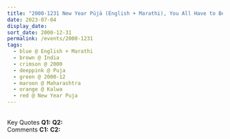```yaml
---
title: "2000-1231 New Year Pūjā (English + Marathi), You All Have to Become Masters in Sahaja Yoga, Kalwa, Thane, Maharashtra, India"
date: 2023-07-04
display_date: 
sort_date: 2000-12-31
permalink: /events/2000-1231
tags:
  - blue @ English + Marathi
  - brown @ India
  - crimson @ 2000
  - deeppink @ Puja
  - green @ 2000-12
  - maroon @ Maharashtra
  - orange @ Kalwa
  - red @ New Year Puja
---
```


<br>

<wave-list>
  <list-title color="DarkSeaGreen" width="55">Key Quotes</list-title>
  <list-item color="BlanchedAlmond" width="280"><b>Q1:</b> <i></i></list-item>
  <list-item color="Lavender" width="280"><b>Q2:</b> <i></i></list-item>
</wave-list>

<br>

<wave-list>
  <list-title color="DarkSeaGreen" width="55">Comments</list-title>
  <list-item color="BlanchedAlmond" width="280"><b>C1:</b> <i></i></list-item>
  <list-item color="Lavender" width="280"><b>C2:</b> <i></i></list-item>
</wave-list>